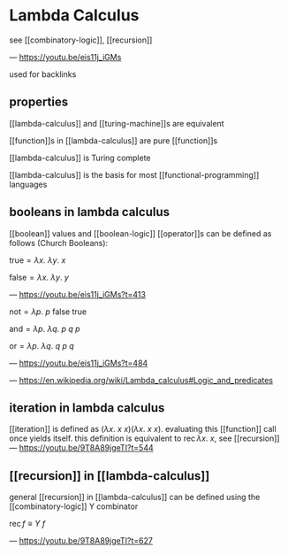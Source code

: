 # Lambda Calculus

see [[combinatory-logic]], [[recursion]]

&mdash; <https://youtu.be/eis11j_iGMs>

used for backlinks

## properties

[[lambda-calculus]] and [[turing-machine]]s are equivalent

[[function]]s in [[lambda-calculus]] are pure [[function]]s

[[lambda-calculus]] is Turing complete

[[lambda-calculus]] is the basis for most [[functional-programming]] languages

## booleans in lambda calculus

[[boolean]] values and [[boolean-logic]] [[operator]]s can be defined as follows (Church Booleans):

$\text{true} = \lambda x.\ \lambda y.\ x$

$\text{false} = \lambda x.\ \lambda y.\ y$

&mdash; <https://youtu.be/eis11j_iGMs?t=413>

$\text{not} = \lambda p.\ p\ \text{false}\ \text{true}$

$\text{and} = \lambda p.\ \lambda q.\ p\ q\ p$

$\text{or} = \lambda p.\ \lambda q.\ q\ p\ q$

&mdash; <https://youtu.be/eis11j_iGMs?t=484>

&mdash; <https://en.wikipedia.org/wiki/Lambda_calculus#Logic_and_predicates>

## iteration in lambda calculus

[[iteration]] is defined as $(\lambda x.\ x\ x) (\lambda x.\ x\ x)$. evaluating this [[function]] call once yields itself. this definition is equivalent to $\operatorname{rec} \lambda x.\ x$, see [[recursion]] &mdash; <https://youtu.be/9T8A89jgeTI?t=544>

## [[recursion]] in [[lambda-calculus]]

general [[recursion]] in [[lambda-calculus]] can be defined using the [[combinatory-logic]] Y combinator

$\operatorname{rec} f \equiv Y\ f$

&mdash; <https://youtu.be/9T8A89jgeTI?t=627>
